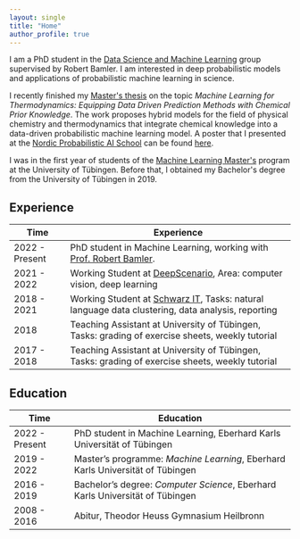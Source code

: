 ```yaml
---
layout: single
title: "Home"
author_profile: true
---
```


I am a PhD student in the [Data Science and Machine Learning](https://robamler.github.io) group supervised by Robert Bamler. 
I am interested in deep probabilistic models and applications of probabilistic machine learning in science.

I recently finished my [Master's thesis](https://nc.mlcloud.uni-tuebingen.de/index.php/s/zmMGsi3jMP68pkc) on the topic *Machine Learning for Thermodynamics: Equipping Data Driven Prediction Methods with Chemical Prior Knowledge*.
The work proposes hybrid models for the field of physical chemistry and thermodynamics that integrate chemical knowledge into a data-driven probabilistic machine learning model.
A poster that I presented at the [Nordic Probabilistic AI School](https://probabilistic.ai) can be found [here](https://nc.mlcloud.uni-tuebingen.de/index.php/s/6twDbp6Kdtazctn).

I was in the first year of students of the [Machine Learning Master's](https://uni-tuebingen.de/en/study/finding-a-course/degree-programs-available/detail/course/machine-learning-master/) program at the University of Tübingen. Before that, I obtained my Bachelor's degree from the University of Tübingen in 2019.


## Experience

Time | Experience
--- | ---
2022 - Present | PhD student in Machine Learning, working with [Prof. Robert Bamler](https://robamler.github.io). 
2021 - 2022 | Working Student at [DeepScenario](https://www.deepscenario.com), Area: computer vision, deep learning
2018 - 2021 | Working Student at [Schwarz IT](https://www.it.schwarz/), Tasks: natural language data clustering, data analysis, reporting
2018 | Teaching Assistant at University of Tübingen, Tasks: grading of exercise sheets, weekly tutorial
2017 - 2018 | Teaching Assistant at University of Tübingen, Tasks: grading of exercise sheets, weekly tutorial


## Education

Time | Education
--- | ---
2022 - Present | PhD student in Machine Learning, Eberhard Karls Universität of Tübingen
2019 - 2022 | Master’s programme: *Machine Learning*, Eberhard Karls Universität of Tübingen
2016 - 2019 | Bachelor’s degree: *Computer Science*, Eberhard Karls Universität of Tübingen
2008 - 2016 | Abitur, Theodor Heuss Gymnasium Heilbronn

 
